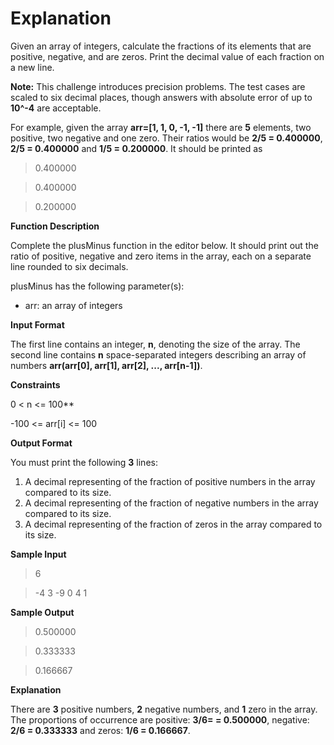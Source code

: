 # Explanation

Given an array of integers, calculate the fractions of its elements that are positive, negative, and are zeros. Print the decimal value of each fraction on a new line.

**Note:** This challenge introduces precision problems. The test cases are scaled to six decimal places, though answers with absolute error of up to **10^-4** are acceptable.

For example, given the array **arr=[1, 1, 0, -1, -1]** there are **5** elements, two positive, two negative and one zero. Their ratios would be **2/5 = 0.400000**, **2/5 = 0.400000** and **1/5 = 0.200000**. It should be printed as

> 0.400000

> 0.400000

> 0.200000

**Function Description**

Complete the plusMinus function in the editor below. It should print out the ratio of positive, negative and zero items in the array, each on a separate line rounded to six decimals.

plusMinus has the following parameter(s):

- arr: an array of integers

**Input Format**

The first line contains an integer, **n**, denoting the size of the array.
The second line contains **n** space-separated integers describing an array of numbers **arr(arr[0], arr[1], arr[2], ..., arr[n-1])**.

**Constraints**

0 < n <= 100**

-100 <= arr[i] <= 100

**Output Format**

You must print the following **3** lines:

1. A decimal representing of the fraction of positive numbers in the array compared to its size.
2. A decimal representing of the fraction of negative numbers in the array compared to its size.
3. A decimal representing of the fraction of zeros in the array compared to its size.

**Sample Input**

> 6

> -4 3 -9 0 4 1    

**Sample Output**

> 0.500000

> 0.333333

> 0.166667

**Explanation**

There are **3** positive numbers, **2** negative numbers, and **1** zero in the array.
The proportions of occurrence are positive: **3/6= = 0.500000**, negative: **2/6 = 0.333333** and zeros: **1/6 = 0.166667**.
